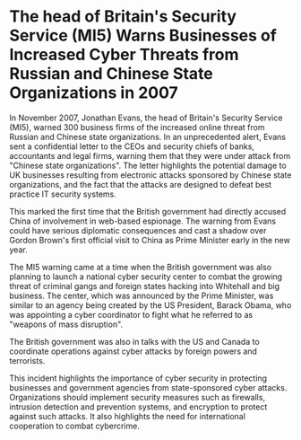 The head of Britain's Security Service (MI5) Warns Businesses of Increased Cyber Threats from Russian and Chinese State Organizations in 2007
=============================================================================================================================================

In November 2007, Jonathan Evans, the head of Britain's Security Service (MI5), warned 300 business firms of the increased online threat from Russian and Chinese state organizations. In an unprecedented alert, Evans sent a confidential letter to the CEOs and security chiefs of banks, accountants and legal firms, warning them that they were under attack from "Chinese state organizations". The letter highlights the potential damage to UK businesses resulting from electronic attacks sponsored by Chinese state organizations, and the fact that the attacks are designed to defeat best practice IT security systems.

This marked the first time that the British government had directly accused China of involvement in web-based espionage. The warning from Evans could have serious diplomatic consequences and cast a shadow over Gordon Brown's first official visit to China as Prime Minister early in the new year.

The MI5 warning came at a time when the British government was also planning to launch a national cyber security center to combat the growing threat of criminal gangs and foreign states hacking into Whitehall and big business. The center, which was announced by the Prime Minister, was similar to an agency being created by the US President, Barack Obama, who was appointing a cyber coordinator to fight what he referred to as "weapons of mass disruption".

The British government was also in talks with the US and Canada to coordinate operations against cyber attacks by foreign powers and terrorists.

This incident highlights the importance of cyber security in protecting businesses and government agencies from state-sponsored cyber attacks. Organizations should implement security measures such as firewalls, intrusion detection and prevention systems, and encryption to protect against such attacks. It also highlights the need for international cooperation to combat cybercrime.